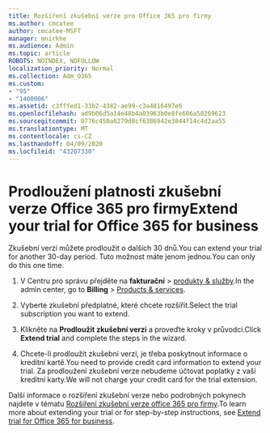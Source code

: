 ```yaml
---
title: Rozšíření zkušební verze pro Office 365 pro firmy
ms.author: cmcatee
author: cmcatee-MSFT
manager: mnirkhe
ms.audience: Admin
ms.topic: article
ROBOTS: NOINDEX, NOFOLLOW
localization_priority: Normal
ms.collection: Adm_O365
ms.custom:
- "95"
- "1400006"
ms.assetid: c3fffed1-33b2-4382-ae99-c3a4816497e6
ms.openlocfilehash: ad9b06d5a14e48b4a03963b0e8fe606a58269623
ms.sourcegitcommit: 0776c450a6279d8cf6386942e3844f14c4d2aa55
ms.translationtype: MT
ms.contentlocale: cs-CZ
ms.lasthandoff: 04/09/2020
ms.locfileid: "43207330"
---
```

# <a name="extend-your-trial-for-office-365-for-business"></a><span data-ttu-id="cffaa-102">Prodloužení platnosti zkušební verze Office 365 pro firmy</span><span class="sxs-lookup"><span data-stu-id="cffaa-102">Extend your trial for Office 365 for business</span></span>

<span data-ttu-id="cffaa-103">Zkušební verzi můžete prodloužit o dalších 30 dnů.</span><span class="sxs-lookup"><span data-stu-id="cffaa-103">You can extend your trial for another 30-day period.</span></span> <span data-ttu-id="cffaa-104">Tuto možnost máte jenom jednou.</span><span class="sxs-lookup"><span data-stu-id="cffaa-104">You can only do this one time.</span></span>
  
1. <span data-ttu-id="cffaa-105">V Centru pro správu přejděte na **fakturační** \> [produkty & služby](https://portal.office.com/adminportal/home#/subscriptions).</span><span class="sxs-lookup"><span data-stu-id="cffaa-105">In the admin center, go to **Billing** \> [Products & services](https://portal.office.com/adminportal/home#/subscriptions).</span></span>

2. <span data-ttu-id="cffaa-106">Vyberte zkušební předplatné, které chcete rozšířit.</span><span class="sxs-lookup"><span data-stu-id="cffaa-106">Select the trial subscription you want to extend.</span></span>

3. <span data-ttu-id="cffaa-107">Klikněte na **Prodloužit zkušební verzi** a proveďte kroky v průvodci.</span><span class="sxs-lookup"><span data-stu-id="cffaa-107">Click **Extend trial** and complete the steps in the wizard.</span></span>

4. <span data-ttu-id="cffaa-108">Chcete-li prodloužit zkušební verzi, je třeba poskytnout informace o kreditní kartě.</span><span class="sxs-lookup"><span data-stu-id="cffaa-108">You need to provide credit card information to extend your trial.</span></span> <span data-ttu-id="cffaa-109">Za prodloužení zkušební verze nebudeme účtovat poplatky z vaší kreditní karty.</span><span class="sxs-lookup"><span data-stu-id="cffaa-109">We will not charge your credit card for the trial extension.</span></span>

<span data-ttu-id="cffaa-110">Další informace o rozšíření zkušební verze nebo podrobných pokynech najdete v tématu [Rozšíření zkušební verze office 365 pro firmy](https://docs.microsoft.com/microsoft-365/commerce/extend-your-trial).</span><span class="sxs-lookup"><span data-stu-id="cffaa-110">To learn more about extending your trial or for step-by-step instructions, see [Extend trial for Office 365 for business](https://docs.microsoft.com/microsoft-365/commerce/extend-your-trial).</span></span>

